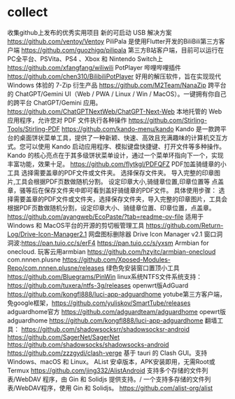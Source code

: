 # collect
收集github上发布的优秀实用项目 
新的可启动 USB 解决方案 https://github.com/ventoy/Ventoy
PiliPala 是使用Flutter开发的BiliBili第三方客户端 https://github.com/guozhigq/pilipala
第三方B站客户端，目前可以运行在PC全平台、PSVita、PS4 、Xbox 和 Nintendo Switch上 https://github.com/xfangfang/wiliwili
PotPlayer 哔哩哔哩插件 https://github.com/chen310/BilibiliPotPlayer 
好用的解压软件，旨在实现现代 Windows 体验的 7-Zip 衍生产品 https://github.com/M2Team/NanaZip
跨平台的 ChatGPT/Gemini UI（Web / PWA / Linux / Win / MacOS）。一键拥有你自己的跨平台 ChatGPT/Gemini 应用。 https://github.com/ChatGPTNextWeb/ChatGPT-Next-Web 
本地托管的 Web 应用程序，允许您对 PDF 文件执行各种操作 https://github.com/Stirling-Tools/Stirling-PDF 
https://github.com/kando-menu/kando 
Kando 是一款跨平台的桌面饼状菜单工具，提供了一种新颖、快速、高效且充满趣味的计算机交互方式。您可以使用 Kando 启动应用程序、模拟键盘快捷键、打开文件等多种操作。
Kando 的核心亮点在于其多级饼状菜单设计，通过一个菜单环指向下一个，实现丰富功能，效果十足。
https://github.com/flytkgl/PDFQFZ PDF加盖骑缝章的小工具
选择需要盖章的PDF文件或文件夹。 选择保存文件夹。 导入完整的印章图片,工具会根据PDF页数做随机分割。 设定印章大小,骑缝章位置,印章位置等 点盖章，骚等后在保存文件夹中即可看到盖好骑缝章的PDF文件。
具体使用步骤： 选择需要盖章的PDF文件或文件夹，选择保存文件夹，导入完整的印章图片，工具会根据PDF页数做随机分割，设定印章大小、骑缝章位置、印章位置，点盖章。
https://github.com/ayangweb/EcoPaste/?tab=readme-ov-file 适用于 Windows 和 MacOS平台的开源的剪切板管理工具
https://github.com/Return-Log/Drive-Icon-Manager2.1 网盘图标删除器 Drive Icon Manager v2.1
窗口洞洞波:https://pan.tuio.cc/s/erF4 https://pan.tuio.cc/s/yxsm
Armbian for onecloud. 玩客云用armbian https://github.com/hzyitc/armbian-onecloud
com.nnnen.plusne https://github.com/Xposed-Modules-Repo/com.nnnen.plusne/releases
绿色免安装窗口置顶小工具 https://github.com/Bluegrams/PinWin
linux系统NTFS文件系统支持：https://github.com/tuxera/ntfs-3g/releases 
openwrt版AdGuard https://github.com/kongfl888/luci-app-adguardhome 
yotube第三方客户端，免google框架，https://github.com/yuliskov/SmartTube/releases
adguardhome官方 https://github.com/adguardteam/adguardhome
opewrt版adguardhome https://github.com/kongfl888/luci-app-adguardhome
翻墙工具：
https://github.com/shadowsocksrr/shadowsocksr-android
https://github.com/SagerNet/SagerNet
https://github.com/shadowsocks/shadowsocks-android
https://github.com/zzzgydi/clash-verge 基于 tauri 的 Clash GUI。支持 Windows、macOS 和 Linux。
AList 安卓版本，APK安装即用，无需Root或Termux https://github.com/jing332/AlistAndroid
支持多个存储的文件列表/WebDAV 程序，由 Gin 和 Solidjs 提供支持。/ 一个支持多存储的文件列表/WebDAV程序，使用 Gin 和 Solidjs。 https://github.com/alist-org/alist
